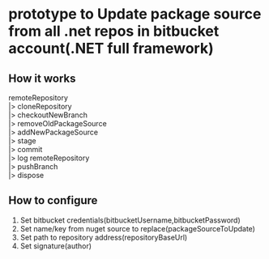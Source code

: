 # prototype to Update package source from all .net repos in bitbucket account(.NET full framework)  

## How it works  
remoteRepository  
|> cloneRepository  
|> checkoutNewBranch  
|> removeOldPackageSource  
|> addNewPackageSource  
|> stage  
|> commit  
|> log remoteRepository  
|> pushBranch  
|> dispose  

## How to configure  
1. Set bitbucket credentials(bitbucketUsername,bitbucketPassword)  
2. Set name/key from nuget source to replace(packageSourceToUpdate)  
3. Set path to repository address(repositoryBaseUrl)  
4. Set signature(author)  

